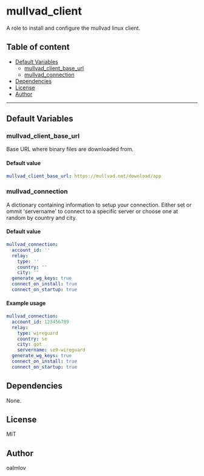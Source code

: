 # mullvad_client

A role to install and configure the mullvad linux client.

## Table of content

* [Default Variables](#default-variables)
  * [mullvad_client_base_url](#mullvad_client_base_url)
  * [mullvad_connection](#mullvad_connection)
* [Dependencies](#dependencies)
* [License](#license)
* [Author](#author)

---

## Default Variables

### mullvad_client_base_url

Base URL where binary files are downloaded from.

#### Default value

```YAML
mullvad_client_base_url: https://mullvad.net/download/app
```

### mullvad_connection

A dictionary containing information to setup your connection. Either set or ommit 'servername' to connect to a specific server or choose one at random by country and city.

#### Default value

```YAML
mullvad_connection:
  account_id: ''
  relay:
    type: ''
    country: ''
    city: ''
  generate_wg_keys: true
  connect_on_install: true
  connect_on_startup: true
```

#### Example usage

```YAML
mullvad_connection:
  account_id: 123456789
  relay:
    type: wireguard
    country: se
    city: got
    servername: se9-wireguard
  generate_wg_keys: true
  connect_on_install: true
  connect_on_startup: true
```

## Dependencies

None.

## License

MIT

## Author

oalmlov
